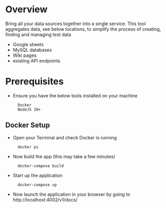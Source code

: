 # Overview
Bring all your data sources together into a single service. This tool aggregates data, see below locations, to simplify the process of creating, finding and managing test data
- Google sheets 
- MySQL databases 
- Wiki pages 
- existing API endpoints 


# Prerequisites
- Ensure you have the below tools installed on your machine 
        
        Docker 
        NodeJS 10+

## Docker Setup
- Open your Terminal and check Docker is running

        docker ps

- Now build the app (this may take a few minutes)

        docker-compose build

- Start up the application

        docker-compose up

- Now launch the application in your browser by going to http://localhost:4002/v1/docs/
